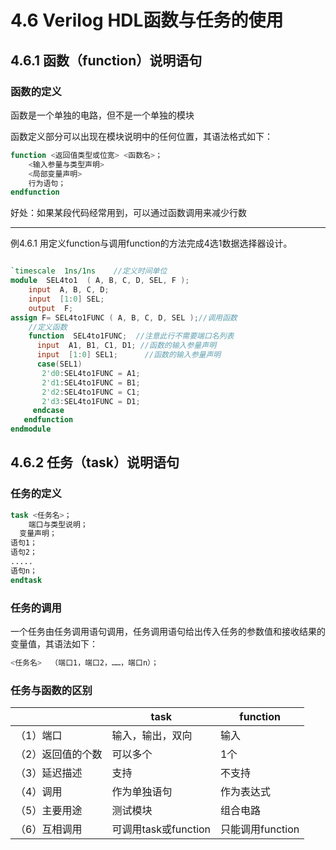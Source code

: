 # 4.6 Verilog HDL函数与任务的使用

## 4.6.1 函数（function）说明语句

### 函数的定义

函数是一个单独的电路，但不是一个单独的模块

函数定义部分可以出现在模块说明中的任何位置，其语法格式如下：

```verilog
function <返回值类型或位宽> <函数名>；
    <输入参量与类型声明>
    <局部变量声明>
    行为语句；
endfunction

```

好处：如果某段代码经常用到，可以通过函数调用来减少行数

---

例4.6.1  用定义function与调用function的方法完成4选1数据选择器设计。

```verilog

`timescale  1ns/1ns    //定义时间单位
module  SEL4to1  ( A, B, C, D, SEL, F );
    input  A, B, C, D;
    input  [1:0] SEL;
    output  F;
assign F= SEL4to1FUNC ( A, B, C, D, SEL );//调用函数
    //定义函数
    function  SEL4to1FUNC;  //注意此行不需要端口名列表
      input  A1, B1, C1, D1; //函数的输入参量声明
      input  [1:0] SEL1;      //函数的输入参量声明
      case(SEL1)
       2'd0:SEL4to1FUNC = A1;
       2'd1:SEL4to1FUNC = B1;
       2'd2:SEL4to1FUNC = C1;
       2'd3:SEL4to1FUNC = D1;
     endcase
   endfunction
endmodule

```

## 4.6.2 任务（task）说明语句

###  任务的定义

```verilog
task <任务名>；
    端口与类型说明；
  变量声明；
语句1；
语句2；
.....
语句n；
endtask

```

### 任务的调用

一个任务由任务调用语句调用，任务调用语句给出传入任务的参数值和接收结果的变量值，其语法如下：

```verilog
<任务名>  （端口1，端口2，……，端口n）；
```

### 任务与函数的区别

|                               | task                             | function             |
| ----------------------------- | ------------------------------------ | ------------------------ |
| （1）端口         | 输入，输出，双向                 | 输入                 |
| （2）返回值的个数 | 可以多个                         | 1个              |
| （3）延迟描述     | 支持                 | 不支持               |
| （4）调用         | 作为单独语句                         | 作为表达式           |
| （5）主要用途     | 测试模块                         | 组合电路             |
| （6）互相调用     | 可调用task或function | 只能调用function |